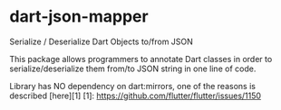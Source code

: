 # dart-json-mapper
Serialize / Deserialize Dart Objects to/from JSON

This package allows programmers to annotate Dart classes in order to
  serialize/deserialize them from/to JSON string in one line of code.
  
Library has NO dependency on dart:mirrors, one of the reasons is described [here][1] 
[1]: https://github.com/flutter/flutter/issues/1150
